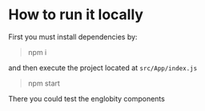 # How to run it locally

First you must install dependencies by:

> npm i

and then execute the project located at `src/App/index.js`

> npm start

There you could test the englobity components
